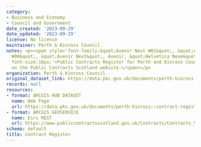 ```yaml
---
category:
- Business and Economy
- Council and Government
date_created: '2023-09-29'
date_updated: '2023-09-29'
license: No licence
maintainer: Perth & Kinross Council
notes: <p><span style='font-family:&quot;Avenir Next W01&quot;, &quot;Avenir Next
  W00&quot;, &quot;Avenir Next&quot;, Avenir, &quot;Helvetica Neue&quot;, sans-serif;
  font-size:16px;'>Public Contracts Register for Perth and Kinross Council. Searchable
  on the Public Contracts Scotland website.</span></p>
organization: Perth & Kinross Council
original_dataset_link: https://data.pkc.gov.uk/documents/perth-kinross::contract-register
records: null
resources:
- format: ARCGIS HUB DATASET
  name: Web Page
  url: https://data.pkc.gov.uk/documents/perth-kinross::contract-register
- format: ARCGIS GEOSERVICE
  name: Esri REST
  url: https://www.publiccontractsscotland.gov.uk/Contracts/Contracts_Search.aspx?AuthID=AA00372
schema: default
title: Contract Register
---
```

